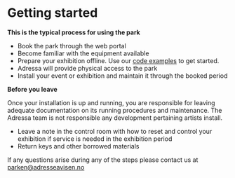 # Getting started

**This is the typical process for using the park**

* Book the park through the web portal
* Become familiar with the equipment available
* Prepare your exhibition offline. Use our [code examples](https://github.com/adressaparken/documentation/tree/9542daf3d4f021bc0b7cb2e9ca14de4cafafac4b/Getting%20started/Code%20examples.html) to get started.
* Adressa will provide physical access to the park
* Install your event or exhibition and maintain it through the booked period

**Before you leave**

Once your installation is up and running, you are responsible for leaving adequate documentation on its running procedures and maintenance. The Adressa team is not responsible any development pertaining artists install.

* Leave a note in the control room with how to reset and control your exhibition if service is needed in the exhibition period
* Return keys and other borrowed materials

If any questions arise during any of the steps please contact us at[ parken@adresseavisen.no](mailto:parken@adresseavisen.no)

